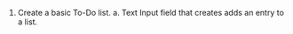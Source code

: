 <!-- --------------------------Nutrition App------------------------------- -->

1.  Create a basic To-Do list.
    a. Text Input field that creates adds an entry to a list.
